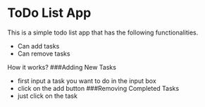 # ToDo List App

This is a simple todo list app that has the following functionalities.

- Can add tasks
- Can remove tasks

How it works?
###Adding New Tasks
- first input a task you want to do in the input box
- click on the add button
###Removing Completed Tasks
- just click on the task
